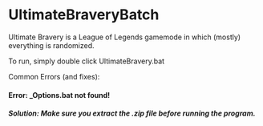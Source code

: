 # UltimateBraveryBatch

Ultimate Bravery is a League of Legends gamemode in which (mostly) everything is randomized.

To run, simply double click UltimateBravery.bat

Common Errors (and fixes):
#### Error: _Options.bat not found!
##### Solution: Make sure you extract the .zip file before running the program.
